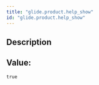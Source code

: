 ```yaml
---
title: "glide.product.help_show"
id: "glide.product.help_show"
---
```

## Description



## Value: 
```
true
```